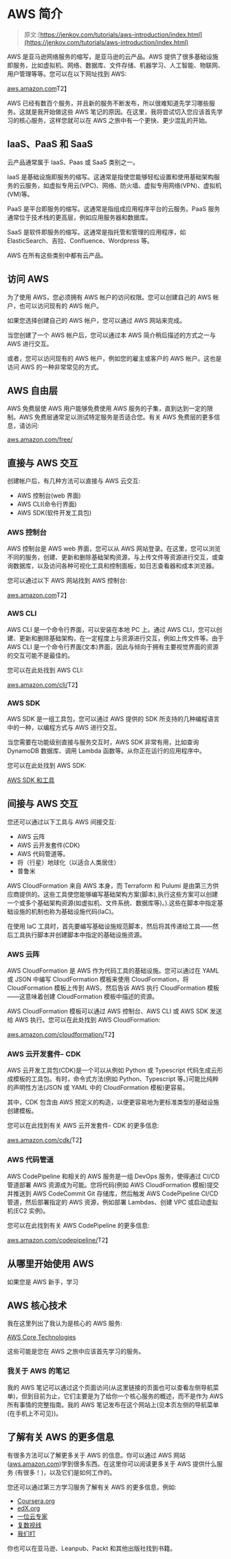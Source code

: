 # AWS 简介

> 原文:[https://jenkov.com/tutorials/aws-introduction/index.html](https://jenkov.com/tutorials/aws-introduction/index.html)

AWS 是亚马逊网络服务的缩写，是亚马逊的云产品。AWS 提供了很多基础设施即服务，比如虚拟机、网络、数据库、文件存储、机器学习、人工智能、物联网、用户管理等等。您可以在以下网址找到 AWS:

[aws.amazon.com](https://aws.amazon.com/)T2】

AWS 已经有数百个服务，并且新的服务不断发布，所以很难知道先学习哪些服务。这就是我开始做这些 AWS 笔记的原因。在这里，我将尝试切入您应该首先学习的核心服务，这样您就可以在 AWS 之旅中有一个更快、更少混乱的开始。

## IaaS、PaaS 和 SaaS

云产品通常属于 IaaS、Paas 或 SaaS 类别之一。

IaaS 是基础设施即服务的缩写。这通常是指使您能够轻松设置和使用基础架构服务的云服务，如虚拟专用云(VPC)、网络、防火墙、虚拟专用网络(VPN)、虚拟机(VM)等。

PaaS 是平台即服务的缩写。这通常是指组成应用程序平台的云服务。PaaS 服务通常位于技术栈的更高层，例如应用服务器和数据库。

SaaS 是软件即服务的缩写。这通常是指托管和管理的应用程序，如 ElasticSearch、吉拉、Confluence、Wordpress 等。

AWS 在所有这些类别中都有云产品。

## 访问 AWS

为了使用 AWS，您必须拥有 AWS 帐户的访问权限。您可以创建自己的 AWS 帐户，也可以访问现有的 AWS 帐户。

如果您选择创建自己的 AWS 帐户，您可以通过 AWS 网站来完成。

当您创建了一个 AWS 帐户后，您可以通过本 AWS 简介稍后描述的方式之一与 AWS 进行交互。

或者，您可以访问现有的 AWS 帐户，例如您的雇主或客户的 AWS 帐户。这也是访问 AWS 的一种非常常见的方式。

## AWS 自由层

AWS 免费层使 AWS 用户能够免费使用 AWS 服务的子集，直到达到一定的限制。AWS 免费层通常足以测试特定服务是否适合您。有关 AWS 免费层的更多信息，请访问:

[aws.amazon.com/free/](https://aws.amazon.com/free/)

## 直接与 AWS 交互

创建帐户后，有几种方法可以直接与 AWS 云交互:

*   AWS 控制台(web 界面)
*   AWS CLI(命令行界面)
*   AWS SDK(软件开发工具包)

### AWS 控制台

AWS 控制台是 AWS web 界面，您可以从 AWS 网站登录。在这里，您可以浏览不同的服务，创建、更新和删除基础架构资源，与上传文件等资源进行交互，或查询数据库，以及访问各种可视化工具和控制面板，如日志查看器和成本浏览器。

您可以通过以下 AWS 网站找到 AWS 控制台:

[aws.amazon.com](https://aws.amazon.com)T2】

### AWS CLI

AWS CLI 是一个命令行界面，可以安装在本地 PC 上。通过 AWS CLI，您可以创建、更新和删除基础架构，在一定程度上与资源进行交互，例如上传文件等。由于 AWS CLI 是一个命令行界面(文本)界面，因此与倾向于拥有主要视觉界面的资源的交互可能不是最佳的。

您可以在此处找到 AWS CLI:

[aws.amazon.com/cli/](https://aws.amazon.com/cli/)T2】

### AWS SDK

AWS SDK 是一组工具包，您可以通过 AWS 提供的 SDK 所支持的几种编程语言中的一种，以编程方式与 AWS 进行交互。

当您需要在功能级别直接与服务交互时，AWS SDK 非常有用，比如查询 DynamoDB 数据库、调用 Lambda 函数等。从你正在运行的应用程序中。

您可以在此处找到 AWS SDK:

[AWS SDK 和工具](https://aws.amazon.com/tools/)

## 间接与 AWS 交互

您还可以通过以下工具与 AWS 间接交互:

*   AWS 云阵
*   AWS 云开发套件(CDK)
*   AWS 代码管道等。
*   将（行星）地球化（以适合人类居住）
*   普鲁米

AWS CloudFormation 来自 AWS 本身，而 Terraform 和 Pulumi 是由第三方供应商提供的。这些工具使您能够编写基础架构方案(脚本),执行这些方案可以创建一个或多个基础架构资源(如虚拟机、文件系统、数据库等)。).这些在脚本中指定基础设施的机制也称为基础设施代码(IaC)。

在使用 IaC 工具时，首先要编写基础设施规范脚本，然后将其传递给工具——然后工具执行脚本并创建脚本中指定的基础设施资源。

### AWS 云阵

AWS CloudFormation 是 AWS 作为代码工具的基础设施。您可以通过在 YAML 或 JSON 中编写 CloudFormation 模板来使用 CloudFormation，将 CloudFormation 模板上传到 AWS，然后告诉 AWS 执行 CloudFormation 模板——这意味着创建 CloudFormation 模板中描述的资源。

AWS CloudFormation 模板可以通过 AWS 控制台、AWS CLI 或 AWS SDK 发送给 AWS 执行。您可以在此处找到 AWS CloudFormation:

[aws.amazon.com/cloudformation/](https://aws.amazon.com/cloudformation/)T2】

### AWS 云开发套件- CDK

AWS 云开发工具包(CDK)是一个可以从例如 Python 或 Typescript 代码生成云形成模板的工具包。有时，命令式方法(例如 Python、Typescript 等。)可能比纯粹的声明性方法(JSON 或 YAML 中的 CloudFormation 模板)更容易。

其中，CDK 包含由 AWS 预定义的构造，以便更容易地为更标准类型的基础设施创建模板。

您可以在此找到有关 AWS 云开发套件- CDK 的更多信息:

[aws.amazon.com/cdk/](https://aws.amazon.com/cdk/)T2】

### AWS 代码管道

AWS CodePipeline 和相关的 AWS 服务是一组 DevOps 服务，使得通过 CI/CD 管道部署 AWS 资源成为可能。您将代码(例如 AWS CloudFormation 模板)提交并推送到 AWS CodeCommit Git 存储库，然后触发 AWS CodePipeline CI/CD 管道，然后部署指定的 AWS 资源，例如部署 Lambdas、创建 VPC 或启动虚拟机(EC2 实例)。

您可以在此找到有关 AWS CodePipeline 的更多信息:

[aws.amazon.com/codepipeline/](https://aws.amazon.com/codepipeline/)T2】

## 从哪里开始使用 AWS

如果您是 AWS 新手，学习

## AWS 核心技术

我在这里列出了我认为是核心的 AWS 服务:

[AWS Core Technologies](aws-core-technologies.html)

这些可能是您在 AWS 之旅中应该首先学习的服务。

### 我关于 AWS 的笔记

我的 AWS 笔记可以通过这个页面访问(从这里链接的页面也可以查看左侧导航菜单)，但到目前为止，它们主要是为了给你一个核心服务的概述，而不是作为 AWS 所有事情的完整指南。我的 AWS 笔记发布在这个网站上(见本页左侧的导航菜单(在手机上不可见))。

## 了解有关 AWS 的更多信息

有很多方法可以了解更多关于 AWS 的信息。你可以通过 AWS 网站([aws.amazon.com](https://aws.amazon.com))学到很多东西。在这里你可以阅读更多关于 AWS 提供什么服务 (有很多！)，以及它们是如何工作的。

您还可以通过第三方学习服务了解有关 AWS 的更多信息，例如:

*   [Coursera.org](https://www.coursera.org/search?query=AWS)
*   [edX.org](https://www.edx.org/search?q=aws)
*   [一位云专家](https://acloudguru.com/)
*   [复数视线](https://www.pluralsight.com/)
*   [我们打](https://www.udemy.com/)

你也可以在亚马逊、Leanpub、Packt 和其他出版社找到书籍。